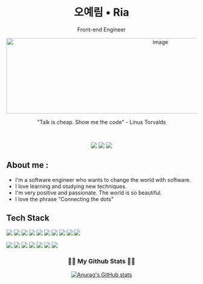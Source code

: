 
<h1 align="center">오예림 • Ria</h1>
<p align="center">Front-end Engineer</p>

<p align="center"><img width="800" height="200" alt="image" src="https://user-images.githubusercontent.com/83909755/153589406-66bfe497-d54b-4aa6-ba39-30d884bfb49a.png"></p>
<p align="center">"Talk is cheap. Show me the code" - Linus Torvalds</p>
<br />
<p align="center">
<a href="https://lion284.tistory.com/" target="_blank"><img src="https://img.shields.io/badge/BLOG-0B0D0E?style=for-the-badge&logo=Storyblok&logoColor=FFFFFF"/></a>
<a href="mailto:ken5840714@gmail.com" target="_blank"><img src="https://img.shields.io/badge/GMAIL-EA4335?style=for-the-badge&logo=Gmail&logoColor=FFFFFF"/></a>
<a href="https://www.linkedin.com/in/riaoh/" target="_blank"><img src="https://img.shields.io/badge/LINKEDIN-0A66C2?style=for-the-badge&logo=LinkedIn&logoColor=FFFFFF"/></a>
</p>


## About me :
- I'm a software engineer who wants to change the world with software.
- I love learning and studying new techniques.
- I'm very positive and passionate. The world is so beautiful.
- I love the phrase "Connecting the dots"

  


<!--
**RiaOh/riaoh** is a ✨ _special_ ✨ repository because its `README.md` (this file) appears on your GitHub profile.

Here are some ideas to get you started:

- 🔭 I’m currently working on ...
- 🌱 I’m currently learning ...
- 👯 I’m looking to collaborate on ...
- 🤔 I’m looking for help with ...
- 💬 Ask me about ...
- 📫 How to reach me: ...
- 😄 Pronouns: ...
- ⚡ Fun fact: ...
-->


## Tech Stack
<a href="" target="_blank"><img src="https://img.shields.io/badge/HTML-E34F26?style=flat-square&logo=HTML5&logoColor=FFFFFF"/></a>
<a href="" target="_blank"><img src="https://img.shields.io/badge/CSS-1572B6?style=flat-square&logo=CSS3&logoColor=FFFFFF"/></a>
<a href="" target="_blank"><img src="https://img.shields.io/badge/styled-components-DB7093?style=flat-square&logo=styled-components&logoColor=FFFFFF"/></a>
<a href="" target="_blank"><img src="https://img.shields.io/badge/JavaScript-F7DF1E?style=flat-square&logo=JavaScript&logoColor=FFFFFF"/></a>
<a href="" target="_blank"><img src="https://img.shields.io/badge/Vue.js-4FC08D?style=flat-square&logo=Vue.js&logoColor=FFFFFF"/></a>
<a href="" target="_blank"><img src="https://img.shields.io/badge/React-61DAFB?style=flat-square&logo=React&logoColor=FFFFFF"/></a>
<a href="" target="_blank"><img src="https://img.shields.io/badge/React Router-CA4245?style=flat-square&logo=React Router&logoColor=FFFFFF"/></a>
<a href="" target="_blank"><img src="https://img.shields.io/badge/Node.js-339933?style=flat-square&logo=Node.js&logoColor=FFFFFF"/></a>
<a href="" target="_blank"><img src="https://img.shields.io/badge/Nodemon-76D04B?style=flat-square&logo=Nodemon&logoColor=FFFFFF"/></a>
<a href="" target="_blank"><img src="https://img.shields.io/badge/MySQL-4479A1?style=flat-square&logo=MySQL&logoColor=FFFFFF"/></a>

<a href="" target="_blank"><img src="https://img.shields.io/badge/VScode-007ACC?style=flat-square&logo=Visual Studio Code&logoColor=FFFFFF"/></a>
<a href="" target="_blank"><img src="https://img.shields.io/badge/Figma-F24E1E?style=flat-square&logo=Figma&logoColor=FFFFFF"/></a>
<a href="" target="_blank"><img src="https://img.shields.io/badge/Sequelize-52B0E7?style=flat-square&logo=Sequelize&logoColor=FFFFFF"/></a>
<a href="" target="_blank"><img src="https://img.shields.io/badge/notion-000000?style=flat-square&logo=Notion&logoColor=FFFFFF"/></a>
<a href="" target="_blank"><img src="https://img.shields.io/badge/Slack-4A154B?style=flat-square&logo=Slack&logoColor=FFFFFF"/></a>
<a href="" target="_blank"><img src="https://img.shields.io/badge/GitLab-FC6D26?style=flat-square&logo=GitLab&logoColor=FFFFFF"/></a>
<a href="" target="_blank"><img src="https://img.shields.io/badge/GitHub-181717?style=flat-square&logo=GitHub&logoColor=FFFFFF"/></a>


<h3 align="center">👩‍💻 My Github Stats 👩‍💻</h3>
<div align="center">

[![Anurag's GitHub stats](https://github-readme-stats.vercel.app/api?username=riaoh&hide_title=true&show_icons=true&include_all_commits=true&disable_animations=true&theme=onedark)](https://github.com/anuraghazra/github-readme-stats)
</div>

